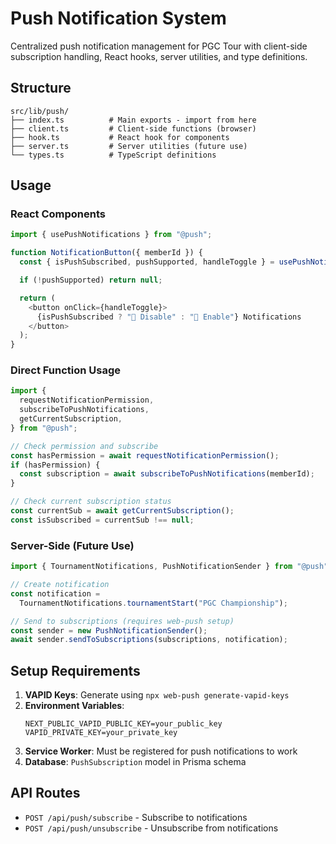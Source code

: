 # Push Notification System

Centralized push notification management for PGC Tour with client-side subscription handling, React hooks, server utilities, and type definitions.

## Structure

```
src/lib/push/
├── index.ts          # Main exports - import from here
├── client.ts         # Client-side functions (browser)
├── hook.ts           # React hook for components
├── server.ts         # Server utilities (future use)
└── types.ts          # TypeScript definitions
```

## Usage

### React Components

```typescript
import { usePushNotifications } from "@push";

function NotificationButton({ memberId }) {
  const { isPushSubscribed, pushSupported, handleToggle } = usePushNotifications(memberId);

  if (!pushSupported) return null;

  return (
    <button onClick={handleToggle}>
      {isPushSubscribed ? "🔕 Disable" : "🔔 Enable"} Notifications
    </button>
  );
}
```

### Direct Function Usage

```typescript
import {
  requestNotificationPermission,
  subscribeToPushNotifications,
  getCurrentSubscription,
} from "@push";

// Check permission and subscribe
const hasPermission = await requestNotificationPermission();
if (hasPermission) {
  const subscription = await subscribeToPushNotifications(memberId);
}

// Check current subscription status
const currentSub = await getCurrentSubscription();
const isSubscribed = currentSub !== null;
```

### Server-Side (Future Use)

```typescript
import { TournamentNotifications, PushNotificationSender } from "@push";

// Create notification
const notification =
  TournamentNotifications.tournamentStart("PGC Championship");

// Send to subscriptions (requires web-push setup)
const sender = new PushNotificationSender();
await sender.sendToSubscriptions(subscriptions, notification);
```

## Setup Requirements

1. **VAPID Keys**: Generate using `npx web-push generate-vapid-keys`
2. **Environment Variables**:
   ```
   NEXT_PUBLIC_VAPID_PUBLIC_KEY=your_public_key
   VAPID_PRIVATE_KEY=your_private_key
   ```
3. **Service Worker**: Must be registered for push notifications to work
4. **Database**: `PushSubscription` model in Prisma schema

## API Routes

- `POST /api/push/subscribe` - Subscribe to notifications
- `POST /api/push/unsubscribe` - Unsubscribe from notifications
